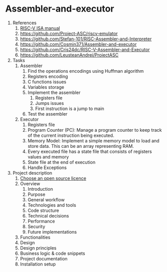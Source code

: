 # Assembler-and-executor

1. References
   1. [RISC-V ISA manual](https://riscv.org/wp-content/uploads/2017/05/riscv-spec-v2.2.pdf)
   2. <https://github.com/Proiect-ASC/riscv-emulator>
   3. <https://github.com/Stefan-101/RISC-Assembler-and-Interpreter>
   4. <https://github.com/Cosmin371/Assembler-and-executor>
   5. <https://github.com/Cris24dc/RISC-V-Assembler-and-Executor>
   6. <https://github.com/LeusteanAndrei/ProiectASC>
2. Tasks
   1. Assembler
      1. Find the operations encodings using Huffman algorithm
      2. Registers encoding
      3. C functions issues
      4. Variables storage
      5. Implement the assembler
         1. Registers file
         2. Jumps issues
         3. First instruction is a jump to main
      6. Test the assembler
   2. Executor
      1. Registers file
      2. Program Counter (PC): Manage a program counter to keep track of the current instruction being executed.
      3. Memory Model: Implement a simple memory model to load and store data. This can be an array representing RAM.
      4. Every executed file has a state file that consists of registers values and memory
      5. State file at the end of execution
      6. Handle Exceptions
3. Project description
   1. [Choose an open source licence](https://choosealicense.com)
   2. Overview
       1. Introduction
       2. Purpose
       3. General workflow
       4. Technologies and tools
       5. Code structure
       6. Technical decisions
       7. Performance
       8. Security
       9. Future implementations
   3. Functionalities
   4. Design
   5. Design principles
   6. Business logic & code snippets
   7. Project documentation
   8. Installation setup
